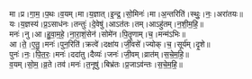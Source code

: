 

  
मा।प्र।गा॒म॒।प॒थः।व॒यम्।मा।य॒ज्ञात्।इ॒न्द्र॒।सो॒मिनः॑।मा।अ॒न्तरिति॑।स्थुः॒।नः॒।अरा॑तयः॥  
यः।य॒ज्ञस्य॑।प्र॒ऽसाध॑नः।तन्तुः॑।दे॒वेषु॑।आऽत॑तः।तम्।आऽहु॑तम्।न॒शी॒म॒हि॒॥  
मनः॑।नु।आ।हु॒वा॒म॒हे॒।ना॒रा॒शं॒सेन॑।सोमे॑न।पि॒तॄ॒णाम्।च॒।मन्म॑ऽभिः॥  
आ।ते॒।ए॒तु॒।मनः॑।पुन॒रिति॑।क्रत्वे॑।दक्षा॑य।जी॒वसे॑।ज्योक्।च॒।सूर्य॑म्।दृ॒शे॥  
पुनः॑।नः॒।पि॒त॒रः॒।मनः॑।ददा॑तु।दैव्यः॑।जनः॑।जी॒वम्।व्रात॑म्।स॒चे॒म॒हि॒॥  
व॒यम्।सो॒म॒।व्र॒ते।तव॑।मनः॑।त॒नूषु॑।बिभ्र॑तः।प्र॒जाऽव॑न्तः।स॒चे॒म॒हि॒॥  
